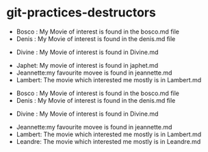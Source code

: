# git-practices-destructors
* Bosco : My Movie of interest is found in the bosco.md file
* Denis : My Movie of interest is found in the denis.md file
- Divine : My Movie of interest is found in Divine.md


 *  Japhet: My movie of interest is found in japhet.md
* Jeannette:my favourite movee is found in jeannette.md
* Lambert: The movie which interested me mostly is in Lambert.md


- Bosco : My Movie of interest is found in the bosco.md file
- Denis : My Movie of interest is found in the denis.md file

* Divine : My Movie of interest is found in Divine.md

- Jeannette:my favourite movee is found in jeannette.md
- Lambert: The movie which interested me mostly is in Lambert.md
- Leandre: The movie which interested me mostly is in Leandre.md
